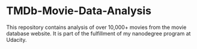 # TMDb-Movie-Data-Analysis

This repository contains analysis of over 10,000+ movies from the movie database website.
It is part of the fulfillment of my nanodegree program at Udacity.
